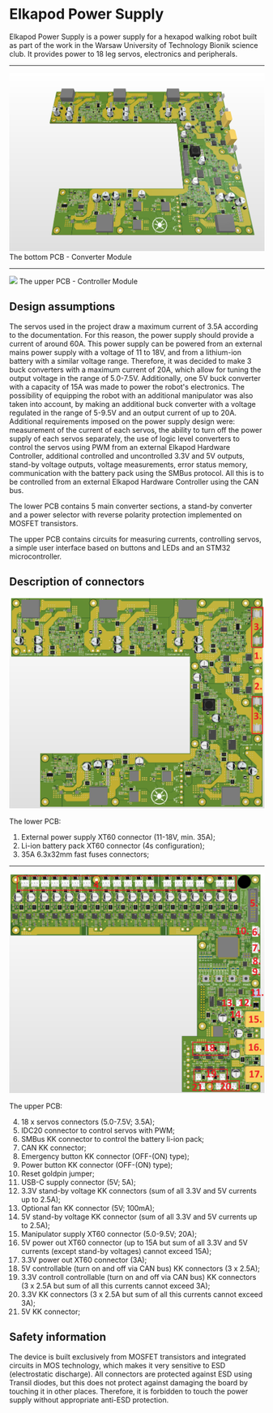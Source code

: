 # Elkapod Power Supply
Elkapod Power Supply is a power supply for a hexapod walking robot built as part of the work in the Warsaw University of Technology Bionik science club. It provides power to 18 leg servos, electronics and peripherals.

---

![](Pictures/Elkapod_power_supply_converter_module_PCB_picture_1.png)
The bottom PCB - Converter Module

---

![](Pictures/Elkapod_power_supply_controller_module_PCB_picture_1.png)
The upper PCB -  Controller Module

## Design assumptions
The servos used in the project draw a maximum current of 3.5A according to the documentation. For this reason, the power supply should provide a current of around 60A. This power supply can be powered from an external mains power supply with a voltage of 11 to 18V, and from a lithium-ion battery with a similar voltage range. Therefore, it was decided to make 3 buck converters with a maximum current of 20A, which allow for tuning the output voltage in the range of 5.0-7.5V. Additionally, one 5V buck converter with a capacity of 15A was made to power the robot's electronics. The possibility of equipping the robot with an additional manipulator was also taken into account, by making an additional buck converter with a voltage regulated in the range of 5-9.5V and an output current of up to 20A. Additional requirements imposed on the power supply design were: measurement of the current of each servos, the ability to turn off the power supply of each servos separately, the use of logic level converters to control the servos using PWM from an external Elkapod Hardware Controller, additional controlled and uncontrolled 3.3V and 5V outputs, stand-by voltage outputs, voltage measurements, error status memory, communication with the battery pack using the SMBus protocol. All this is to be controlled from an external Elkapod Hardware Controller using the CAN bus.


The lower PCB contains 5 main converter sections, a stand-by converter and a power selector with reverse polarity protection implemented on MOSFET transistors.

The upper PCB contains circuits for measuring currents, controlling servos, a simple user interface based on buttons and LEDs and an STM32 microcontroller.


## Description of connectors

![](Pictures/Elkapod_power_supply_converter_module_PCB_picture_2.png)

The lower PCB:

1. External power supply XT60 connector (11-18V, min. 35A);
2. Li-ion battery pack XT60 connector (4s configuration);
3. 35A 6.3x32mm fast fuses connectors;

---

![](Pictures/Elkapod_power_supply_controller_module_PCB_picture_2.png)

The upper PCB:

4. 18 x servos connectors (5.0-7.5V; 3.5A);
5. IDC20 connector to control servos with PWM;
6. SMBus KK connector to control the battery li-ion pack;
7. CAN KK connector;
8. Emergency button KK connector (OFF-(ON) type);
9. Power button KK connector (OFF-(ON) type);
10. Reset goldpin jumper;
11. USB-C supply connector (5V; 5A);
12. 3.3V stand-by voltage KK connectors (sum of all 3.3V and 5V currents up to 2.5A);
13. Optional fan KK connector (5V; 100mA);
14. 5V stand-by voltage KK connector (sum of all 3.3V and 5V currents up to 2.5A);
15. Manipulator supply XT60 connector (5.0-9.5V; 20A);
16. 5V power out XT60 connector (up to 15A but sum of all 3.3V and 5V currents (except stand-by voltages) cannot exceed 15A);
17. 3.3V power out XT60 connector (3A);
18. 5V controllable (turn on and off via CAN bus) KK connectors (3 x 2.5A);
19. 3.3V controll controllable (turn on and off via CAN bus) KK connectors (3 x 2.5A but sum of all this currents cannot exceed 3A);
20. 3.3V KK connectors (3 x 2.5A but sum of all this currents cannot exceed 3A);
21. 5V KK connector;

## Safety information
The device is built exclusively from MOSFET transistors and integrated circuits in MOS technology, which makes it very sensitive to ESD (electrostatic discharge). All connectors are protected against ESD using Transil diodes, but this does not protect against damaging the board by touching it in other places. Therefore, it is forbidden to touch the power supply without appropriate anti-ESD protection.

